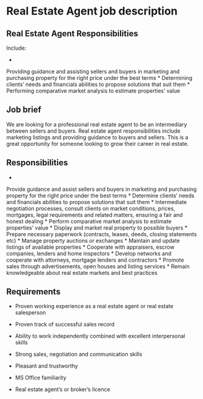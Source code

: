 # Real Estate Agent job description


## Real Estate Agent Responsibilities

Include:

* 
Providing guidance and assisting sellers and buyers in marketing and purchasing property for the right price under the best terms
* 
Determining clients’ needs and financials abilities to propose solutions that suit them
* 
Performing comparative market analysis to estimate properties’ value



## Job brief

We are looking for a professional real estate agent to be an intermediary between sellers and buyers. Real estate agent responsibilities include marketing listings and providing guidance to buyers and sellers. This is a great opportunity for someone looking to grow their career in real estate.


## Responsibilities

* 
Provide guidance and assist sellers and buyers in marketing and purchasing property for the right price under the best terms
* 
Determine clients’ needs and financials abilities to propose solutions that suit them
* 
Intermediate negotiation processes, consult clients on market conditions, prices, mortgages, legal requirements and related matters, ensuring a fair and honest dealing
* 
Perform comparative market analysis to estimate properties’ value
* 
Display and market real property to possible buyers
* 
Prepare necessary paperwork (contracts, leases, deeds, closing statements etc)
* 
Manage property auctions or exchanges
* 
Maintain and update listings of available properties
* 
Cooperate with appraisers, escrow companies, lenders and home inspectors
* 
Develop networks and cooperate with attorneys, mortgage lenders and contractors
* 
Promote sales through advertisements, open houses and listing services
* 
Remain knowledgeable about real estate markets and best practices



## Requirements

* Proven working experience as a real estate agent or real estate salesperson

* Proven track of successful sales record

* Ability to work independently combined with excellent interpersonal skills

* Strong sales, negotiation and communication skills

* Pleasant and trustworthy

* MS Office familiarity

* Real estate agent’s or broker’s licence

